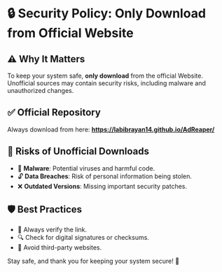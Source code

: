 # 🔒 Security Policy: Only Download from Official Website

## ⚠️ Why It Matters

To keep your system safe, **only download** from the official Website. Unofficial sources may contain security risks, including malware and unauthorized changes.

## ✅ Official Repository

Always download from here:  **https://labibrayan14.github.io/AdReaper/**

## 🚫 Risks of Unofficial Downloads

- 🦠 **Malware**: Potential viruses and harmful code.
- 🔓 **Data Breaches**: Risk of personal information being stolen.
- ❌ **Outdated Versions**: Missing important security patches.

## 🛡️ Best Practices

- 🔗 Always verify the link.
- 🔍 Check for digital signatures or checksums.
- 🚫 Avoid third-party websites.

Stay safe, and thank you for keeping your system secure! 🙏
